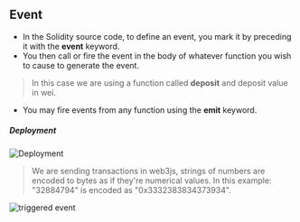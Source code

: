 ## **Event**

 * In the Solidity source code, to define an event, you mark it by preceding it with the **event** keyword.   
 * You then call or fire the event in the body of whatever function you wish to cause to generate the event.
  > In this case we are using  a function called **deposit** and deposit value in wei.
 * You may fire events from any function using the **emit** keyword.




##### **Deployment**
![Deployment](https://user-images.githubusercontent.com/9979182/56020776-8e0e8480-5d25-11e9-9d4b-460002e8ed38.png)
 > We are sending transactions in web3js, strings of numbers are encoded to bytes as if they're numerical values. In this example: "32884794" is encoded as  "0x3332383834373934".


 ![triggered event](https://user-images.githubusercontent.com/9979182/56021198-75eb3500-5d26-11e9-8b1d-850b42eb626d.png)
